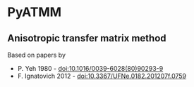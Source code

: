 # PyATMM
## Anisotropic transfer matrix method

Based on papers by
- P. Yeh 1980 - [doi:10.1016/0039-6028(80)90293-9](https://dx.doi.org/10.1016/0039-6028%2880%2990293-9)
- F. Ignatovich 2012 - [doi:10.3367/UFNe.0182.201207f.0759](https://dx.doi.org/10.3367/UFNe.0182.201207f.0759)
